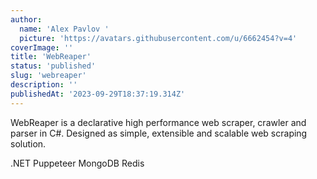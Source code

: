 ```yaml
---
author:
  name: 'Alex Pavlov '
  picture: 'https://avatars.githubusercontent.com/u/6662454?v=4'
coverImage: ''
title: 'WebReaper'
status: 'published'
slug: 'webreaper'
description: ''
publishedAt: '2023-09-29T18:37:19.314Z'
---
```


WebReaper is a declarative high performance web scraper, crawler and parser in C#. Designed as simple, extensible and scalable web scraping solution.

.NET Puppeteer MongoDB Redis

